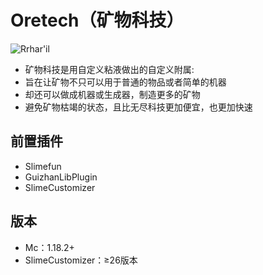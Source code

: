 # Oretech（矿物科技）
![Rrhar'il](https://github.com/LuoYe5555/Oretech/assets/142316619/0eeafa55-e7dc-492e-a940-4a556e2a5da2)

- 矿物科技是用自定义粘液做出的自定义附属:
- 旨在让矿物不只可以用于普通的物品或者简单的机器
- 却还可以做成机器或生成器，制造更多的矿物
- 避免矿物枯竭的状态，且比无尽科技更加便宜，也更加快速
## 前置插件
- Slimefun
- GuizhanLibPlugin
- SlimeCustomizer
 ## 版本
- Mc：1.18.2+
- SlimeCustomizer：≥26版本
